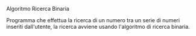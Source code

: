 Algoritmo Ricerca Binaria

Programma che effettua la ricerca di un numero tra un serie di numeri inseriti dall'utente, la ricerca avviene usando l'algoritmo di ricerca binaria.
